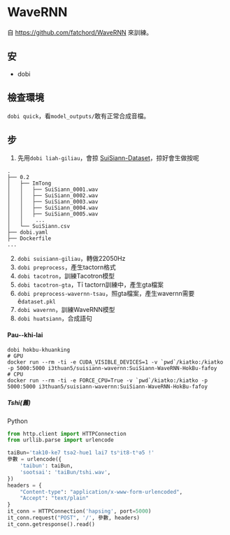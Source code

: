 # WaveRNN
自 https://github.com/fatchord/WaveRNN 來訓練。

## 安
- dobi

## 檢查環境
`dobi quick`，看`model_outputs/`敢有正常合成音檔。

## 步
1. 先用`dobi liah-giliau`，會掠 [SuiSiann-Dataset](https://suisiann-dataset.ithuan.tw/)，掠好會生做按呢
```
.
├── 0.2
│   ├── ImTong
│   │   ├── SuiSiann_0001.wav
│   │   ├── SuiSiann_0002.wav
│   │   ├── SuiSiann_0003.wav
│   │   ├── SuiSiann_0004.wav
│   │   ├── SuiSiann_0005.wav
│   │    ...
│   └── SuiSiann.csv
├── dobi.yaml
├── Dockerfile
...
```
2. `dobi suisiann-giliau`，轉做22050Hz
3. `dobi preprocess`，產生tactorn格式
4. `dobi tacotron`，訓練Tacotron模型
5. `dobi tacotron-gta`，Tī tactorn訓練中，產生gta檔案
6. `dobi preprocess-wavernn-tsau`，照gta檔案，產生wavernn需要ê`dataset.pkl`
7. `dobi wavernn`，訓練WaveRNN模型
8. `dobi huatsiann`，合成語句

#### Pau--khi-lai
```
dobi hokbu-khuanking
# GPU
docker run --rm -ti -e CUDA_VISIBLE_DEVICES=1 -v `pwd`/kiatko:/kiatko -p 5000:5000 i3thuan5/suisiann-wavernn:SuiSiann-WaveRNN-HokBu-fafoy
# CPU
docker run --rm -ti -e FORCE_CPU=True -v `pwd`/kiatko:/kiatko -p 5000:5000 i3thuan5/suisiann-wavernn:SuiSiann-WaveRNN-HokBu-fafoy
```

##### Tshi(舊)
Python
```python
from http.client import HTTPConnection
from urllib.parse import urlencode

taiBun='tak10-ke7 tsə2-hue1 lai7 tsʰit8-tʰə5 !'
參數 = urlencode({
    'taibun': taiBun,
    'sootsai': 'taiBun/tshi.wav',
})
headers = {
    "Content-type": "application/x-www-form-urlencoded",
    "Accept": "text/plain"
}
it_conn = HTTPConnection('hapsing', port=5000)
it_conn.request("POST", '/', 參數, headers)
it_conn.getresponse().read()
```
